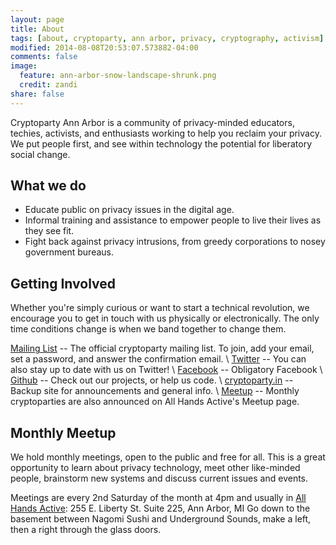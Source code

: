 ```yaml
---
layout: page
title: About
tags: [about, cryptoparty, ann arbor, privacy, cryptography, activism]
modified: 2014-08-08T20:53:07.573882-04:00
comments: false
image:
  feature: ann-arbor-snow-landscape-shrunk.png
  credit: zandi
share: false
---
```


Cryptoparty Ann Arbor is a community of privacy-minded educators, techies, activists, and enthusiasts working to help you reclaim your privacy.
We put people first, and see within technology the potential for liberatory social change.

## What we do
* Educate public on privacy issues in the digital age.
* Informal training and assistance to empower people to live their lives as they see fit.
* Fight back against privacy intrusions, from greedy corporations to nosey government bureaus.

## Getting Involved
Whether you're simply curious or want to start a technical revolution, we encourage you to get in touch with us physically or electronically.
The only time conditions change is when we band together to change them.

[Mailing List](https://www.autistici.org/mailman/listinfo/cryptoparty-ann-arbor) -- The official cryptoparty mailing list. To join, add your email, set a password, and answer the confirmation email. \\
[Twitter](https://twitter.com/CryptopartyAA) -- You can also stay up to date with us on Twitter! \\
[Facebook](https://facebook.com/a2cryptoparty) -- Obligatory Facebook \\
[Github](https://github.com/Cryptoparty-Ann-Arbor) -- Check out our projects, or help us code. \\
[cryptoparty.in](https://www.cryptoparty.in/ann_arbor) -- Backup site for announcements and general info. \\
[Meetup](http://www.meetup.com/AllHandsActive/) -- Monthly cryptoparties are also announced on All Hands Active's Meetup page.

## Monthly Meetup
We hold monthly meetings, open to the public and free for all. This is a great opportunity to
learn about privacy technology, meet other like-minded people, brainstorm new systems and discuss
current issues and events.

Meetings are every 2nd Saturday of the month at 4pm and usually in [All Hands Active](http://www.allhandsactive.org/): 255 E. Liberty St. Suite 225, Ann Arbor, MI
Go down to the basement between Nagomi Sushi and Underground Sounds, make a left, then a right through the glass doors.
